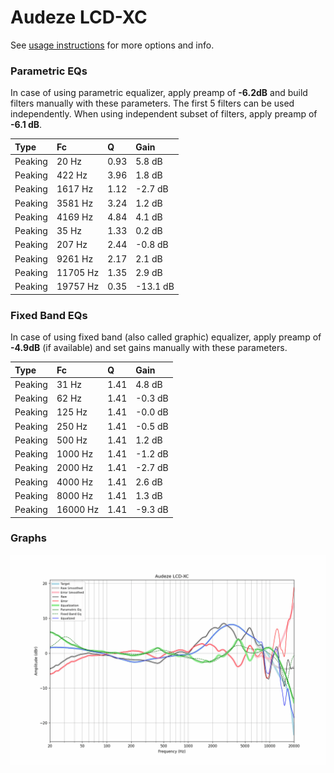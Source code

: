# Audeze LCD-XC
See [usage instructions](https://github.com/jaakkopasanen/AutoEq#usage) for more options and info.

### Parametric EQs
In case of using parametric equalizer, apply preamp of **-6.2dB** and build filters manually
with these parameters. The first 5 filters can be used independently.
When using independent subset of filters, apply preamp of **-6.1 dB**.

| Type    | Fc       |    Q | Gain     |
|:--------|:---------|:-----|:---------|
| Peaking | 20 Hz    | 0.93 | 5.8 dB   |
| Peaking | 422 Hz   | 3.96 | 1.8 dB   |
| Peaking | 1617 Hz  | 1.12 | -2.7 dB  |
| Peaking | 3581 Hz  | 3.24 | 1.2 dB   |
| Peaking | 4169 Hz  | 4.84 | 4.1 dB   |
| Peaking | 35 Hz    | 1.33 | 0.2 dB   |
| Peaking | 207 Hz   | 2.44 | -0.8 dB  |
| Peaking | 9261 Hz  | 2.17 | 2.1 dB   |
| Peaking | 11705 Hz | 1.35 | 2.9 dB   |
| Peaking | 19757 Hz | 0.35 | -13.1 dB |

### Fixed Band EQs
In case of using fixed band (also called graphic) equalizer, apply preamp of **-4.9dB**
(if available) and set gains manually with these parameters.

| Type    | Fc       |    Q | Gain    |
|:--------|:---------|:-----|:--------|
| Peaking | 31 Hz    | 1.41 | 4.8 dB  |
| Peaking | 62 Hz    | 1.41 | -0.3 dB |
| Peaking | 125 Hz   | 1.41 | -0.0 dB |
| Peaking | 250 Hz   | 1.41 | -0.5 dB |
| Peaking | 500 Hz   | 1.41 | 1.2 dB  |
| Peaking | 1000 Hz  | 1.41 | -1.2 dB |
| Peaking | 2000 Hz  | 1.41 | -2.7 dB |
| Peaking | 4000 Hz  | 1.41 | 2.6 dB  |
| Peaking | 8000 Hz  | 1.41 | 1.3 dB  |
| Peaking | 16000 Hz | 1.41 | -9.3 dB |

### Graphs
![](./Audeze%20LCD-XC.png)